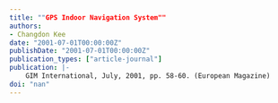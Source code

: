 ```yaml
---
title: ""GPS Indoor Navigation System""
authors:
- Changdon Kee
date: "2001-07-01T00:00:00Z"
publishDate: "2001-07-01T00:00:00Z"
publication_types: ["article-journal"]
publication: |-
    GIM International, July, 2001, pp. 58-60. (European Magazine)
doi: "nan"
---
```

